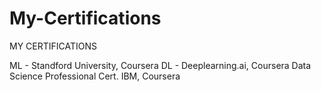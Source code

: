 # My-Certifications
MY CERTIFICATIONS

ML - Standford University, Coursera
DL - Deeplearning.ai, Coursera
Data Science Professional Cert. IBM, Coursera
